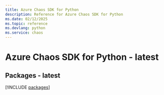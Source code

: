 ```yaml
---
title: Azure Chaos SDK for Python
description: Reference for Azure Chaos SDK for Python
ms.date: 02/12/2025
ms.topic: reference
ms.devlang: python
ms.service: chaos
---
```

# Azure Chaos SDK for Python - latest
## Packages - latest
[!INCLUDE [packages](chaos-index.md)]